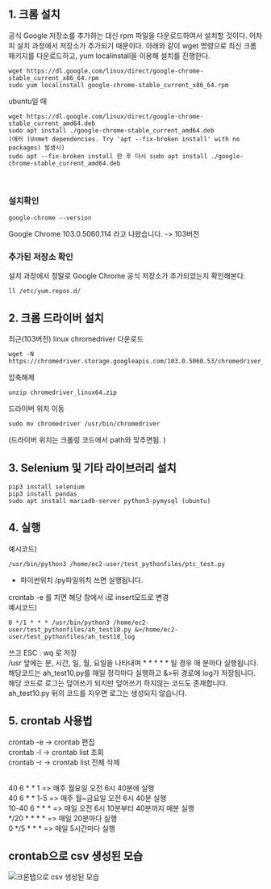 ## 1. 크롬 설치
공식 Google 저장소를 추가하는 대신 rpm 파일을 다운로드하여서 설치할 것이다. 어차피 설치 과정에서 저장소가 추가되기 때문이다. 아래와 같이 wget 명령으로 최신 크롬 패키지를 다운로드하고, yum localinstall을 이용해 설치를 진행한다.
```
wget https://dl.google.com/linux/direct/google-chrome-stable_current_x86_64.rpm
sudo yum localinstall google-chrome-stable_current_x86_64.rpm
```

ubuntu일 때
```
wget https://dl.google.com/linux/direct/google-chrome-stable_current_amd64.deb
sudo apt install ./google-chrome-stable_current_amd64.deb
(에러 (Unmet dependencies. Try 'apt --fix-broken install' with no packages) 발생시)
sudo apt --fix-broken install 한 후 다시 sudo apt install ./google-chrome-stable_current_amd64.deb
```

<br>

### 설치확인
```
google-chrome --version
```
Google Chrome 103.0.5060.114 라고 나왔습니다. -> 103버전
<br>

### 추가된 저장소 확인
설치 과정에서 정말로 Google Chrome 공식 저장소가 추가되었는지 확인해본다.<br>
```
ll /etc/yum.repos.d/
```

## 2. 크롬 드라이버 설치

최근(103버전) linux chromedriver 다운로드
```
wget -N https://chromedriver.storage.googleapis.com/103.0.5060.53/chromedriver_linux64.zip
```
압축해제
```
unzip chromedriver_linux64.zip
```
드라이버 위치 이동
```
sudo mv chromedriver /usr/bin/chromedriver
```
(드라이버 위치는 크롤링 코드에서 path와 맞추면됨. )

## 3. Selenium 및 기타 라이브러리 설치
```
pip3 install selenium
pip3 install pandas
sudo apt install mariadb-server python3-pymysql (ubuntu) 
```


## 4. 실행
예시코드)
```
/usr/bin/python3 /home/ec2-user/test_pythonfiles/ptc_test.py
```
- 파이썬위치 /py파일위치 쓰면 실행됩니다.

crontab -e 를 치면 해당 창에서 i로 insert모드로 변경<br>
예시코드)
```
0 */1 * * * /usr/bin/python3 /home/ec2-user/test_pythonfiles/ah_test10.py &>/home/ec2-user/test_pythonfiles/ah_test10_log
```
쓰고 ESC : wq 로 저장<br>
/usr 앞에는 분, 시간, 일, 월, 요일을 나타내며 * * * * * 일 경우 매 분마다 실행됩니다.<br>
해당코드는 ah_test10.py를 매일 정각마다 실행하고 &>뒤 경로에 log가 저장됩니다.<br>
해당 코드로 로그는 덮어쓰기 되지만 덮어쓰기 하지않는 코드도 존재합니다.<br>
ah_test10.py 뒤의 코드를 지우면 로그는 생성되지 않습니다.<br>



## 5. crontab 사용법

crontab -e -> crontab 편집 <br>
crontab -l -> crontab list 조회 <br>
crontab -r -> crontab list 전체 삭제 <br>
<br>

40 6 * * 1 	=> 매주 월요일 오전 6시 40분에 실행 <br>
40 6 * * 1-5 	=> 매주 월~금요일 오전 6시 40분 실행 <br>
10-40 6 * * * 	=> 매일 오전 6시 10분부터 40분까지 매분 실행 <br>
*/20 * * * *	=> 매일 20분마다 실행 <br>
0 */5 * * * 	=> 매일 5시간마다 실행 <br>

## crontab으로 csv 생성된 모습
![크론탭으로 csv 생성된 모습](https://user-images.githubusercontent.com/96936431/179172817-e704259e-31d5-49ab-a5f7-7a1e9a4622d2.png)







